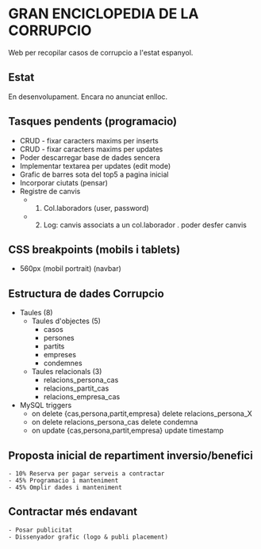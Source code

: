 # GRAN ENCICLOPEDIA DE LA CORRUPCIO

Web per recopilar casos de corrupcio a l'estat espanyol.

## Estat
En desenvolupament. Encara no anunciat enlloc.

## Tasques pendents (programacio)
- CRUD - fixar caracters maxims per inserts
- CRUD - fixar caracters maxims per updates
- Poder descarregar base de dades sencera
- Implementar textarea per updates (edit mode)
- Grafic de barres sota del top5 a pagina inicial
- Incorporar ciutats (pensar)
- Registre de canvis
	- 1. Col.laboradors (user, password)
	- 2. Log: canvis associats a un col.laborador . poder desfer canvis

## CSS breakpoints (mobils i tablets)
- 560px (mobil portrait) (navbar)

## Estructura de dades Corrupcio
- Taules (8)
	- Taules d'objectes (5)
		- casos 
		- persones
		- partits 
		- empreses 
		- condemnes
	- Taules relacionals (3)
		- relacions_persona_cas
		- relacions_partit_cas
		- relacions_empresa_cas
- MySQL triggers
  - on delete {cas,persona,partit,empresa} delete relacions_persona_X
  - on delete relacions_persona_cas delete condemna
  - on update {cas,persona,partit,empresa} update timestamp

## Proposta inicial de repartiment inversio/benefici
	- 10% Reserva per pagar serveis a contractar
	- 45% Programacio i manteniment
	- 45% Omplir dades i manteniment

## Contractar més endavant
	- Posar publicitat
	- Dissenyador grafic (logo & publi placement)

